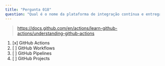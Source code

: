 ```yaml
---
title: "Pergunta 018"
question: "Qual é o nome da plataforma de integração contínua e entrega contínua (CI/CD) do GitHub?"
---
```



> https://docs.github.com/en/actions/learn-github-actions/understanding-github-actions
1. [x] GitHub Actions
1. [ ] GitHub Workflows
1. [ ] GitHub Pipelines
1. [ ] GitHub Projects
